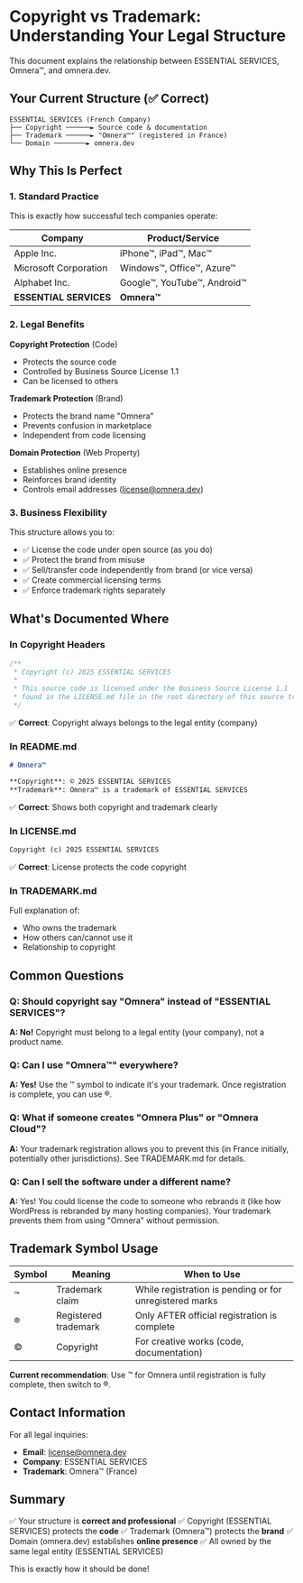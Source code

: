 # Copyright vs Trademark: Understanding Your Legal Structure

This document explains the relationship between ESSENTIAL SERVICES, Omnera™, and omnera.dev.

## Your Current Structure (✅ Correct)

```
ESSENTIAL SERVICES (French Company)
├── Copyright ──────► Source code & documentation
├── Trademark ──────► "Omnera™" (registered in France)
└── Domain ────────► omnera.dev
```

## Why This Is Perfect

### 1. **Standard Practice**

This is exactly how successful tech companies operate:

| Company                | Product/Service                |
| ---------------------- | ------------------------------ |
| Apple Inc.             | iPhone™, iPad™, Mac™        |
| Microsoft Corporation  | Windows™, Office™, Azure™   |
| Alphabet Inc.          | Google™, YouTube™, Android™ |
| **ESSENTIAL SERVICES** | **Omnera™**                   |

### 2. **Legal Benefits**

**Copyright Protection** (Code)

- Protects the source code
- Controlled by Business Source License 1.1
- Can be licensed to others

**Trademark Protection** (Brand)

- Protects the brand name "Omnera"
- Prevents confusion in marketplace
- Independent from code licensing

**Domain Protection** (Web Property)

- Establishes online presence
- Reinforces brand identity
- Controls email addresses (license@omnera.dev)

### 3. **Business Flexibility**

This structure allows you to:

- ✅ License the code under open source (as you do)
- ✅ Protect the brand from misuse
- ✅ Sell/transfer code independently from brand (or vice versa)
- ✅ Create commercial licensing terms
- ✅ Enforce trademark rights separately

## What's Documented Where

### In Copyright Headers

```typescript
/**
 * Copyright (c) 2025 ESSENTIAL SERVICES
 *
 * This source code is licensed under the Business Source License 1.1
 * found in the LICENSE.md file in the root directory of this source tree.
 */
```

✅ **Correct**: Copyright always belongs to the legal entity (company)

### In README.md

```markdown
# Omnera™

**Copyright**: © 2025 ESSENTIAL SERVICES
**Trademark**: Omnera™ is a trademark of ESSENTIAL SERVICES
```

✅ **Correct**: Shows both copyright and trademark clearly

### In LICENSE.md

```markdown
Copyright (c) 2025 ESSENTIAL SERVICES
```

✅ **Correct**: License protects the code copyright

### In TRADEMARK.md

Full explanation of:

- Who owns the trademark
- How others can/cannot use it
- Relationship to copyright

## Common Questions

### Q: Should copyright say "Omnera" instead of "ESSENTIAL SERVICES"?

**A: No!** Copyright must belong to a legal entity (your company), not a product name.

### Q: Can I use "Omnera™" everywhere?

**A: Yes!** Use the ™ symbol to indicate it's your trademark. Once registration is complete, you can use ®.

### Q: What if someone creates "Omnera Plus" or "Omnera Cloud"?

**A:** Your trademark registration allows you to prevent this (in France initially, potentially other jurisdictions). See TRADEMARK.md for details.

### Q: Can I sell the software under a different name?

**A:** Yes! You could license the code to someone who rebrands it (like how WordPress is rebranded by many hosting companies). Your trademark prevents them from using "Omnera" without permission.

## Trademark Symbol Usage

| Symbol | Meaning              | When to Use                                             |
| ------ | -------------------- | ------------------------------------------------------- |
| ™     | Trademark claim      | While registration is pending or for unregistered marks |
| ®     | Registered trademark | Only AFTER official registration is complete            |
| ©     | Copyright            | For creative works (code, documentation)                |

**Current recommendation**: Use ™ for Omnera until registration is fully complete, then switch to ®.

## Contact Information

For all legal inquiries:

- **Email**: license@omnera.dev
- **Company**: ESSENTIAL SERVICES
- **Trademark**: Omnera™ (France)

## Summary

✅ Your structure is **correct and professional**
✅ Copyright (ESSENTIAL SERVICES) protects the **code**
✅ Trademark (Omnera™) protects the **brand**
✅ Domain (omnera.dev) establishes **online presence**
✅ All owned by the same legal entity (ESSENTIAL SERVICES)

This is exactly how it should be done!
